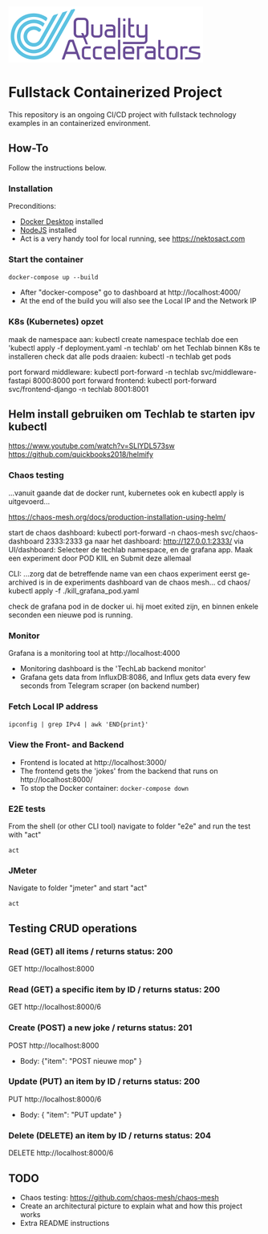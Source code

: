 ![logo](src/qa.png)

# Fullstack Containerized Project

This repository is an ongoing CI/CD project with fullstack technology examples in an containerized environment. 

## How-To
Follow the instructions below. 

### Installation
Preconditions:
- [Docker Desktop](https://docs.docker.com/desktop/install/windows-install/) installed
- [NodeJS](https://nodejs.org/en/download/package-manager) installed
- Act is a very handy tool for local running, see <https://nektosact.com>

### Start the container
```docker-compose up --build```
- After "docker-compose" go to dashboard at http://localhost:4000/
- At the end of the build you will also see the Local IP and the Network IP

### K8s (Kubernetes) opzet
maak de namespace aan: kubectl create namespace techlab
doe een 'kubectl apply -f deployment.yaml -n techlab' om het Techlab binnen K8s te installeren
check dat alle pods draaien: kubectl -n techlab get pods

port forward middleware:  kubectl port-forward -n techlab svc/middleware-fastapi 8000:8000
port forward frontend: kubectl port-forward svc/frontend-django -n techlab 8001:8001

## Helm install gebruiken om Techlab te starten ipv kubectl
https://www.youtube.com/watch?v=SLlYDL573sw
https://github.com/quickbooks2018/helmify


### Chaos testing
...vanuit gaande dat de docker runt, kubernetes ook en kubectl apply is uitgevoerd...

https://chaos-mesh.org/docs/production-installation-using-helm/

start de chaos dashboard:  kubectl port-forward -n chaos-mesh svc/chaos-dashboard 2333:2333
ga naar het dashboard:  http://127.0.0.1:2333/
via UI/dashboard: Selecteer de techlab namespace, en de grafana app. 
Maak een experiment door POD KIlL en Submit deze allemaal 

CLI:
...zorg dat de betreffende name van een chaos experiment eerst ge-archived is in de experiments dashboard van de chaos mesh...
cd chaos/
kubectl apply -f ./kill_grafana_pod.yaml

check de grafana pod in de docker ui. hij moet exited zijn, en binnen enkele seconden een nieuwe pod is running.

### Monitor
Grafana is a monitoring tool at http://localhost:4000

- Monitoring dashboard is the 'TechLab backend monitor'
- Grafana gets data from InfluxDB:8086, and Influx gets data every few seconds from Telegram scraper (on backend number)

### Fetch Local IP address
```ipconfig | grep IPv4 | awk 'END{print}'```  


### View the Front- and Backend 
- Frontend is located at http://localhost:3000/
- The frontend gets the 'jokes' from the backend that runs on http://localhost:8000/
- To stop the Docker container:
 ```docker-compose down```

### E2E tests
From the shell (or other CLI tool) navigate to folder "e2e" and run the test with "act"

```cd e2e
act
```
### JMeter
Navigate to folder "jmeter" and start "act"

```cd jmeter
act
```

## Testing CRUD operations

### Read (GET) all items / returns status: 200
GET http://localhost:8000

### Read (GET) a specific item by ID / returns status: 200
GET http://localhost:8000/6

### Create (POST) a new joke / returns status: 201
POST http://localhost:8000
- Body: {"item": "POST nieuwe mop" }

### Update (PUT) an item by ID / returns status: 200
PUT http://localhost:8000/6
- Body: { "item": "PUT update" }

### Delete (DELETE) an item by ID / returns status: 204
DELETE http://localhost:8000/6

## TODO
- Chaos testing: https://github.com/chaos-mesh/chaos-mesh
- Create an architectural picture to explain what and how this project works
- Extra README instructions